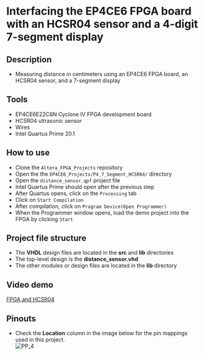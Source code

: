# Interfacing the EP4CE6 FPGA board with an HCSR04 sensor and a 4-digit 7-segment display  

## Description    
- Measuring distance in centimeters using an EP4CE6 FPGA board, an HCSR04 sensor, and a 7-segment display

## Tools  
- EP4CE6E22C8N Cyclone IV FPGA development board
- HCSR04 ultrasonic sensor
- Wires  
- Intel Quartus Prime 20.1  

## How to use  
- Clone the ``Altera_FPGA_Projects`` repository  
- Open the the ``EP4CE6_Projects/P4_7_Segment_HCSR04/`` directory  
- Open the ``distance_sensor.qpf`` project file  
- Intel Quartus Prime should open after the previous step  
- After Quartus opens, click on the ``Processing`` tab  
- Click on ``Start Compilation``  
- After compilation, click on ``Program Device(Open Programmer)``  
- When the Programmer window opens, load the demo project into the FPGA by clicking ``Start`` 

## Project file structure  
- The **VHDL** design files are located in the **src** and **lib** directories  
- The top-level design is the **distance_sensor.vhd**  
- The other modules or design files are located in the **lib** directory  

## Video demo  
[FPGA and HCSR04](https://drive.google.com/file/d/1daxeoCYMT9oGF4qxWWH_68sKgZeNWnto/view?usp=sharing)  

## Pinouts  
- Check the **Location** column in the image below for the pin mappings used in this project.    
![PP_4](https://github.com/MUDAL/Altera_FPGA_Projects/assets/46250887/15e88835-f6bf-49bd-af3e-d34e7ea3d236)  



